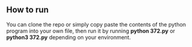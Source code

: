 ## How to run
You can clone the repo or simply copy paste the contents of the python program into your own file,
then run it by running **python 372.py** or **python3 372.py** depending on your environment.
